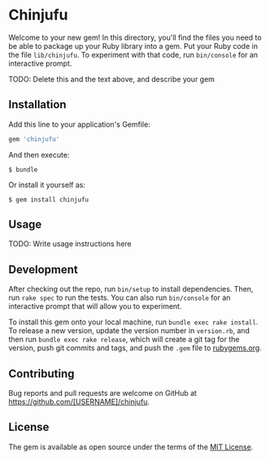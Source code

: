 # Chinjufu

Welcome to your new gem! In this directory, you'll find the files you need to be able to package up your Ruby library into a gem. Put your Ruby code in the file `lib/chinjufu`. To experiment with that code, run `bin/console` for an interactive prompt.

TODO: Delete this and the text above, and describe your gem

## Installation

Add this line to your application's Gemfile:

```ruby
gem 'chinjufu'
```

And then execute:

    $ bundle

Or install it yourself as:

    $ gem install chinjufu

## Usage

TODO: Write usage instructions here

## Development

After checking out the repo, run `bin/setup` to install dependencies. Then, run `rake spec` to run the tests. You can also run `bin/console` for an interactive prompt that will allow you to experiment.

To install this gem onto your local machine, run `bundle exec rake install`. To release a new version, update the version number in `version.rb`, and then run `bundle exec rake release`, which will create a git tag for the version, push git commits and tags, and push the `.gem` file to [rubygems.org](https://rubygems.org).

## Contributing

Bug reports and pull requests are welcome on GitHub at https://github.com/[USERNAME]/chinjufu.

## License

The gem is available as open source under the terms of the [MIT License](https://opensource.org/licenses/MIT).
